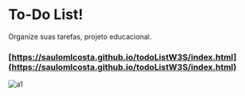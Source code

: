 # To-Do List! 

Organize suas tarefas, projeto educacional.


### [https://saulomlcosta.github.io/todoListW3S/index.html](https://saulomlcosta.github.io/todoListW3S/index.html) 
![a1](https://user-images.githubusercontent.com/79532045/113789056-ca0e3180-9714-11eb-8337-c2b145180d22.png)

